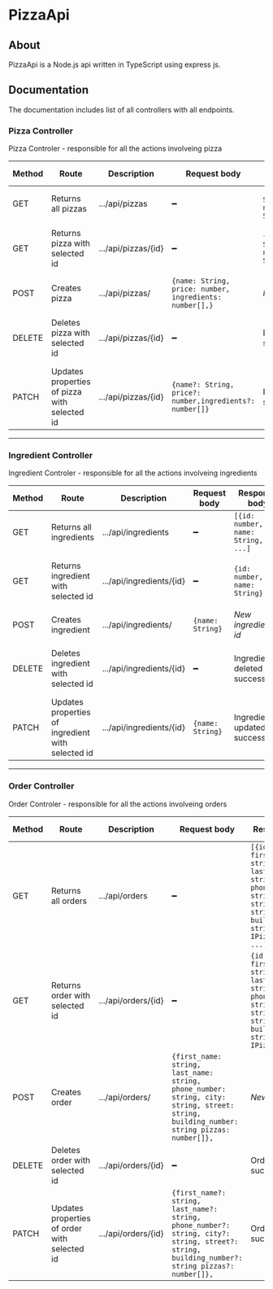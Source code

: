 # PizzaApi
## About
PizzaApi is a Node.js api written in TypeScript using express js.
## Documentation 
The documentation includes list of all controllers with all endpoints.
### Pizza Controller
Pizza Controler - responsible for all the actions involveing pizza

|Method|Route|Description|Request body|Response body|Possible errors|
|---|---|---|---|---|---|
|GET|Returns all pizzas|.../api/pizzas|━|``` [{id: number, name: String, price: number,ingredients: String[]}, ...] ```|━|
|GET|Returns pizza with selected id|.../api/pizzas/{id}|━|``` {id: number, name: String, price: number,ingredients: String[]} ```|Not found error, Validation Error|
|POST|Creates pizza|.../api/pizzas/|``` {name: String, price: number, ingredients: number[],} ```|*New pizza's id*|Validation error|
|DELETE|Deletes pizza with selected id|.../api/pizzas/{id}|━|Pizza deleted successfully|Not found error, Validation Error|
|PATCH|Updates properties of pizza with selected id|.../api/pizzas/{id}|``` {name?: String, price?: number,ingredients?: number[]} ```|Pizza updated successfully|Not found error, Validation Error|

---

### Ingredient Controller
Ingredient Controler - responsible for all the actions involveing ingredients

|Method|Route|Description|Request body|Response body|Possible errors|
|---|---|---|---|---|---|
|GET|Returns all ingredients|.../api/ingredients|━|``` [{id: number, name: String, ...] ```|━|
|GET|Returns ingredient with selected id|.../api/ingredients/{id}|━|``` {id: number, name: String} ```|Not found error, Validation Error|
|POST|Creates ingredient|.../api/ingredients/|``` {name: String} ```|*New ingredient's id*|Validation Error
|DELETE|Deletes ingredient with selected id|.../api/ingredients/{id}|━|Ingredient deleted successfully|Not found error, Validation Error|
|PATCH|Updates properties of ingredient with selected id|.../api/ingredients/{id}|``` {name: String} ```|Ingredient updated successfully|Not found error, Validation Error|

---

### Order Controller
Order Controler - responsible for all the actions involveing orders

|Method|Route|Description|Request body|Response body|Possible errors|
|---|---|---|---|---|---|
|GET|Returns all orders|.../api/orders|━|``` [{id: number, first_name: string, last_name: string, phone_number: string, city: string, street: string, building_number: string pizzas: IPizzaDto[]}, ...] ```|━|
|GET|Returns order with selected id|.../api/orders/{id}|━|``` {id: number, first_name: string, last_name: string, phone_number: string, city: string, street: string, building_number: string pizzas: IPizzaDto[]}, ```|Not found error, Validation Error|
|POST|Creates order|.../api/orders/|``` {first_name: string, last_name: string, phone_number: string, city: string, street: string, building_number: string pizzas: number[]}, ```|*New order's id*|Validation Error|
|DELETE|Deletes order with selected id|.../api/orders/{id}|━|Order deleted successfully|Not found error|
|PATCH|Updates properties of order with selected id|.../api/orders/{id}|``` {first_name?: string, last_name?: string, phone_number?: string, city?: string, street?: string, building_number?: string pizzas?: number[]}, ```|Order updated successfully|Not found error, Validation Error|
